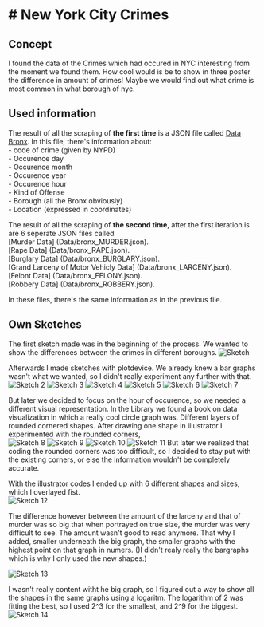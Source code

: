 # # New York City Crimes 

## Concept 
I found the data of the Crimes which had occured in NYC interesting from the moment we found them. How cool would is be to show in three poster the difference in amount of crimes! Maybe we would find out what crime is most common in what borough of nyc. 

## Used information

The result of all the scraping of  **the first time** is a JSON file called [Data Bronx](Data/bronx.json). In this file, there's information about:<br>
	- code of crime (given by NYPD) <br>
	- Occurence day <br>
	- Occurence month<br>
	- Occurence year<br>
	- Occurence hour<br>
	- Kind of Offense <br>
	- Borough (all the Bronx obviously)<br>
	- Location (expressed in coordinates)<br>

The result of all the scraping of  **the second time**, after the first iteration is are 6 seperate JSON files called <br>
[Murder Data] (Data/bronx_MURDER.json).<br>
[Rape Data] (Data/bronx_RAPE.json). <br>
[Burglary Data] (Data/bronx_BURGLARY.json).<br>
[Grand Larceny of Motor Vehicly Data] (Data/bronx_LARCENY.json). <br>
[Felont Data] (Data/bronx_FELONY.json).<br>
[Robbery Data] (Data/bronx_ROBBERY.json). <br>


In these files, there's the same information as in the previous file.

## Own Sketches
The first sketch made was in the beginning of the process. We wanted to show the differences between the crimes in different boroughs. 
![Sketch](First_Sketch/poster2.png)

Afterwards I made sketches with plotdevice. We already knew a bar graphs wasn't what we wanted, so I didn't really experiment any further with that. <br>
![Sketch 2](Plotdevice_Schetsen/Analyzing_time_burglary.png)
![Sketch 3](Plotdevice_Schetsen/Analyzing_time_felony.png)
![Sketch 4](Plotdevice_Schetsen/Analyzing_time_motor.png)
![Sketch 5](Plotdevice_Schetsen/Analyzing_time_murder.png)
![Sketch 6](Plotdevice_Schetsen/Analyzing_time_rape.png)
![Sketch 7](Plotdevice_Schetsen/Analyzing_time_robbery.png)

But later we decided to focus on the hour of occurence, so we needed a different visual representation. In the Library we found a book on data visualization in which a really cool circle graph was. Different layers of rounded cornered shapes. After drawing one shape in illustrator I experimented with the rounded corners, <br>
![Sketch 8](Second_sketch/schets-13.png)
![Sketch 9](Second_sketch/schets-14.png)
![Sketch 10](Second_sketch/schets-15.png)
![Sketch 11](Second_sketch/schets-16.png)
But later we realized that coding the rounded corners was too difficult, so I decided to stay put with the existing corners, or else the information wouldn't be completely accurate. 

With the illustrator codes I ended up with 6 different shapes and sizes, which I overlayed fist. <br>
![Sketch 12](Final_Sketch/2_overlay.png)

The difference however between the amount of the larceny and that of murder was so big that when portrayed on true size, the murder was very difficult to see. The amount wasn't good to read anymore. That why I added, smaller underneath the big graph, the smaller graphs with the highest point on that graph in numers. ()I didn't realy really the bargraphs which is why I only used the new shapes.) 

![Sketch 13](Final_Sketch/3_overlay+verschil.png)

I wasn't really content witht he big graph, so I figured out a way to show all the shapes in the same graphs using a logaritm. The logarithm of 2 was fitting the best, so I used 2^3 for the smallest, and 2^9 for the biggest. 
![Sketch 14](Final_Sketch/4_logaritmisch.png)

